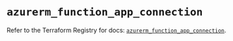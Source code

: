 # `azurerm_function_app_connection`

Refer to the Terraform Registry for docs: [`azurerm_function_app_connection`](https://registry.terraform.io/providers/hashicorp/azurerm/4.5.0/docs/resources/function_app_connection).
